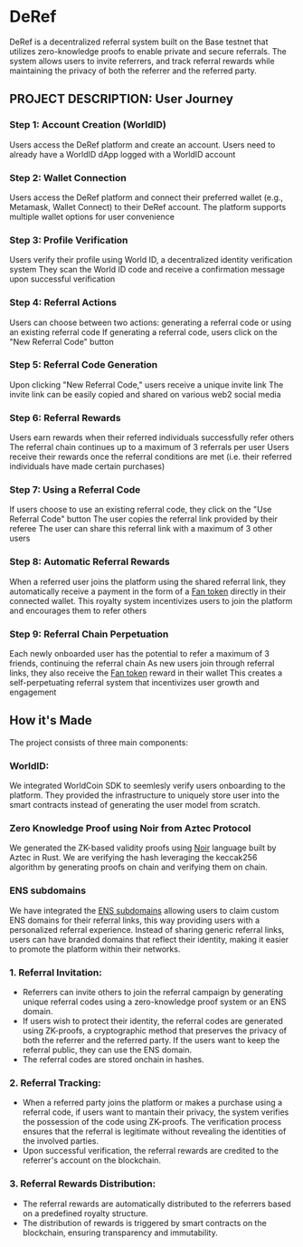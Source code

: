 # DeRef 

DeRef is a decentralized referral system built on the Base testnet that utilizes zero-knowledge proofs to enable private and secure referrals. 
The system allows users to invite referrers, and track referral rewards while maintaining the privacy of both the referrer and the referred party.


## PROJECT DESCRIPTION: User Journey

### Step 1: Account Creation (WorldID)
Users access the DeRef platform and create an account. Users need to already have a WorldID dApp logged with a WorldID account

### Step 2: Wallet Connection
Users access the DeRef platform and connect their preferred wallet (e.g., Metamask, Wallet Connect) to their DeRef account. The platform supports multiple wallet options for user convenience

### Step 3: Profile Verification
Users verify their profile using World ID, a decentralized identity verification system
They scan the World ID code and receive a confirmation message upon successful verification

### Step 4: Referral Actions
Users can choose between two actions: generating a referral code or using an existing referral code
If generating a referral code, users click on the "New Referral Code" button

### Step 5: Referral Code Generation
Upon clicking "New Referral Code," users receive a unique invite link 
The invite link can be easily copied and shared on various web2 social media

### Step 6: Referral Rewards
Users earn rewards when their referred individuals successfully refer others
The referral chain continues up to a maximum of 3 referrals per user
Users receive their rewards once the referral conditions are met (i.e. their referred individuals have made certain purchases)

### Step 7: Using a Referral Code
If users choose to use an existing referral code, they click on the "Use Referral Code" button
The user copies the referral link provided by their referee
The user can share this referral link with a maximum of 3 other users

### Step 8: Automatic Referral Rewards
When a referred user joins the platform using the shared referral link, they automatically receive a payment in the form of a [Fan token](https://docs.chiliz.com/learn/about-fan-tokens) directly in their connected wallet. This royalty system incentivizes users to join the platform and encourages them to refer others

### Step 9: Referral Chain Perpetuation
Each newly onboarded user has the potential to refer a maximum of 3 friends, continuing the referral chain
As new users join through referral links, they also receive the [Fan token](https://docs.chiliz.com/learn/about-fan-tokens) reward in their wallet
This creates a self-perpetuating referral system that incentivizes user growth and engagement

## How it's Made

The project consists of three main components: 

### WorldID:
We integrated WorldCoin SDK to seemlesly verify users onboarding to the platform. They provided the infrastructure to uniquely store user into the smart contracts instead of generating the user model from scratch.

### Zero Knowledge Proof using Noir from Aztec Protocol
We generated the ZK-based validity proofs using [Noir](https://noir-lang.org/) language built by Aztec in Rust. We are verifying the hash leveraging the keccak256 algorithm by generating proofs on chain and verifying them on chain.

### ENS subdomains
We have integrated the [ENS subdomains](https://docs.ens.domains/web/subdomains) allowing users to claim custom ENS domains for their referral links, this way providing users with a personalized referral experience. Instead of sharing generic referral links, users can have branded domains that reflect their identity, making it easier to promote the platform within their networks.

### 1. Referral Invitation:
   - Referrers can invite others to join the referral campaign by generating unique referral codes using a zero-knowledge proof system or an ENS domain.
   - If users wish to protect their identity, the referral codes are generated using ZK-proofs, a cryptographic method that preserves the privacy of both the referrer and the referred party. If the users want to keep the referral public, they can use the ENS domain.
   - The referral codes are stored onchain in hashes.

### 2. Referral Tracking:
   - When a referred party joins the platform or makes a purchase using a referral code, if users want to mantain their privacy, the system verifies the possession of the code using ZK-proofs. The verification process ensures that the referral is legitimate without revealing the identities of the involved parties.
   - Upon successful verification, the referral rewards are credited to the referrer's account on the blockchain.

### 3. Referral Rewards Distribution:
   - The referral rewards are automatically distributed to the referrers based on a predefined royalty structure.
   - The distribution of rewards is triggered by smart contracts on the blockchain, ensuring transparency and immutability.



